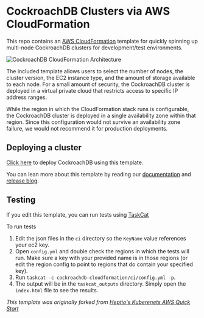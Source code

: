 # CockroachDB Clusters via AWS CloudFormation

This repo contains an [AWS CloudFormation](https://aws.amazon.com/cloudformation/) template for quickly spinning up multi-node CockroachDB clusters for development/test environments.

![CockroachDB CloudFormation Architecture](/images/architecture-diagram.png?raw=true)

The included template allows users to select the number of nodes, the cluster version, the EC2 instance type, and the amount of storage available to each node. For a small amount of security, the CockroachDB cluster is deployed in a virtual private cloud that restricts access to specific IP address ranges.

While the region in which the CloudFormation stack runs is configurable, the CockroachDB cluster is deployed in a single availability zone within that region. Since this configuration would not survive an availability zone failure, we would not recommend it for production deployments.

## Deploying a cluster
[Click here](https://amzn.to/2CZjJLZ) to deploy CockroachDB using this template.

You can lean more about this template by reading our [documentation](https://www.cockroachlabs.com/docs/stable/deploy-a-test-cluster.html) and [release blog](https://www.cockroachlabs.com/blog/cloud-formation-test-cluster-deployment/).

## Testing

If you edit this template, you can run tests using [TaskCat](https://github.com/aws-quickstart/taskcat)

To run tests

1. Edit the json files in the `ci` directory so the `KeyName` value references your ec2 key.
1. Open `config.yml` and double check the regions in which the tests will run. Make sure a key with your provided name is in those regions (or edit the region config to point to regions that do contain your specified key).
1. Run `taskcat -c cockroachdb-cloudformation/ci/config.yml -p`.
1. The output will be in the `taskcat_outputs` directory. Simply open the `index.html` file to see the results. 

*This template was originally forked from [Heptio's Kuberenets AWS Quick Start](https://github.com/heptio/aws-quickstart)*
